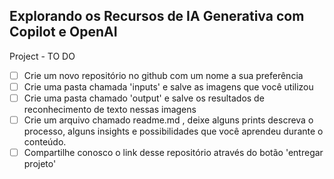 ## Explorando os Recursos de IA Generativa com Copilot e OpenAI

Project - TO DO

 - [ ] Crie um novo repositório no github com um nome a sua preferência
 - [ ] Crie uma pasta chamada 'inputs' e salve as imagens que você utilizou
 - [ ] Crie uma pasta chamado 'output' e salve os resultados de reconhecimento de texto nessas imagens
 - [ ] Crie um arquivo chamado readme.md , deixe alguns prints descreva o processo, alguns insights e possibilidades que você aprendeu durante o conteúdo.
 - [ ] Compartilhe conosco o link desse repositório através do botão 'entregar projeto'